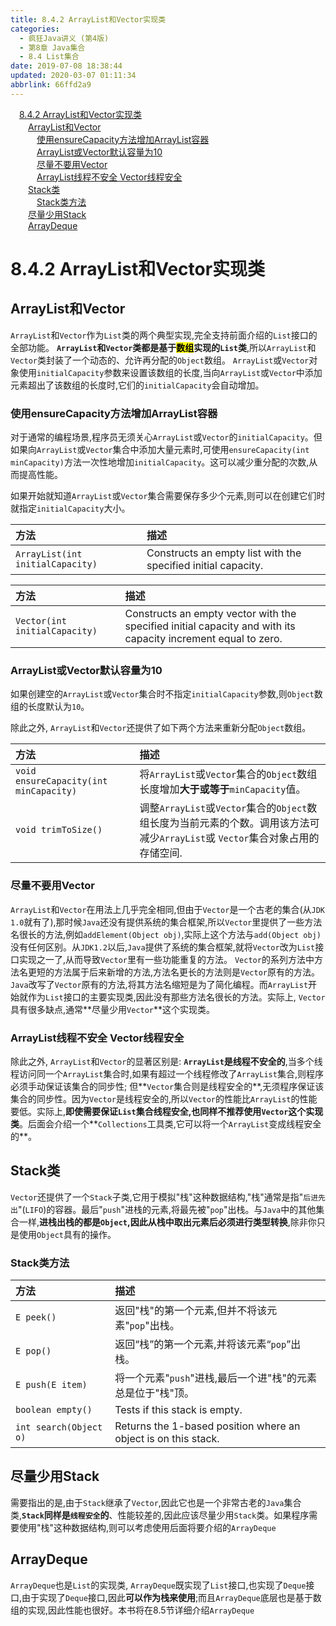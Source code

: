 ```yaml
---
title: 8.4.2 ArrayList和Vector实现类
categories: 
  - 疯狂Java讲义 (第4版)
  - 第8章 Java集合
  - 8.4 List集合
date: 2019-07-08 18:38:44
updated: 2020-03-07 01:11:34
abbrlink: 66ffd2a9
---
```

<div id='my_toc'><a href="/JavaReadingNotes/66ffd2a9/#8-4-2-ArrayList和Vector实现类" class="header_1">8.4.2 ArrayList和Vector实现类</a>&nbsp;<br><a href="/JavaReadingNotes/66ffd2a9/#ArrayList和Vector" class="header_2">ArrayList和Vector</a>&nbsp;<br><a href="/JavaReadingNotes/66ffd2a9/#使用ensureCapacity方法增加ArrayList容器" class="header_3">使用ensureCapacity方法增加ArrayList容器</a>&nbsp;<br><a href="/JavaReadingNotes/66ffd2a9/#ArrayList或Vector默认容量为10" class="header_3">ArrayList或Vector默认容量为10</a>&nbsp;<br><a href="/JavaReadingNotes/66ffd2a9/#尽量不要用Vector" class="header_3">尽量不要用Vector</a>&nbsp;<br><a href="/JavaReadingNotes/66ffd2a9/#ArrayList线程不安全-Vector线程安全" class="header_3">ArrayList线程不安全 Vector线程安全</a>&nbsp;<br><a href="/JavaReadingNotes/66ffd2a9/#Stack类" class="header_2">Stack类</a>&nbsp;<br><a href="/JavaReadingNotes/66ffd2a9/#Stack类方法" class="header_3">Stack类方法</a>&nbsp;<br><a href="/JavaReadingNotes/66ffd2a9/#尽量少用Stack" class="header_2">尽量少用Stack</a>&nbsp;<br><a href="/JavaReadingNotes/66ffd2a9/#ArrayDeque" class="header_2">ArrayDeque</a>&nbsp;<br></div>
<style>.header_1{margin-left: 1em;}.header_2{margin-left: 2em;}.header_3{margin-left: 3em;}.header_4{margin-left: 4em;}.header_5{margin-left: 5em;}.header_6{margin-left: 6em;}</style>
<!--more-->
<script>if (navigator.platform.search('arm')==-1){document.getElementById('my_toc').style.display = 'none';}var e,p = document.getElementsByTagName('p');while (p.length>0) {e = p[0];e.parentElement.removeChild(e);}</script>

<!--end-->
<!--SSTStart-->
# 8.4.2 ArrayList和Vector实现类
## ArrayList和Vector
`ArrayList`和`Vector`作为`List`类的两个典型实现,完全支持前面介绍的`List`接口的全部功能。
**`ArrayList`和`Vector`类都是基于<mark>数组</mark>实现的`List`类**,所以`ArrayList`和`Vector`类封装了一个动态的、允许再分配的`Object`数组。
`ArrayList`或`Vector`对象使用`initialCapacity`参数来设置该数组的长度,当向`ArrayList`或`Vector`中添加元素超出了该数组的长度时,它们的`initialCapacity`会自动增加。
### 使用ensureCapacity方法增加ArrayList容器
对于通常的编程场景,程序员无须关心`ArrayList`或`Vector`的`initialCapacity`。但如果向`ArrayList`或`Vector`集合中添加大量元素时,可使用`ensureCapacity(int minCapacity)`方法一次性地增加`initialCapacity`。这可以减少重分配的次数,从而提高性能。

如果开始就知道`ArrayList`或`Vector`集合需要保存多少个元素,则可以在创建它们时就指定`initialCapacity`大小。

|方法|描述|
|:--|:--|
|`ArrayList(int initialCapacity)`|Constructs an empty list with the specified initial capacity.|

|方法|描述|
|:--|:--|
|`Vector(int initialCapacity)`|Constructs an empty vector with the specified initial capacity and with its capacity increment equal to zero.|


### ArrayList或Vector默认容量为10
如果创建空的`ArrayList`或`Vector`集合时不指定`initialCapacity`参数,则`Object`数组的长度默认为`10`。

除此之外, `ArrayList`和`Vector`还提供了如下两个方法来重新分配`Object`数组。

|方法|描述|
|:---|:---|
|`void ensureCapacity(int minCapacity)`|将`ArrayList`或`Vector`集合的`Object`数组长度增加**大于或等于**`minCapacity`值。|
|`void trimToSize()`|调整`ArrayList`或`Vector`集合的`Object`数组长度为当前元素的个数。调用该方法可减少`ArrayList`或 `Vector`集合对象占用的存储空间.|

### 尽量不要用Vector
`ArrayList`和`Vector`在用法上几乎完全相同,但由于`Vector`是一个古老的集合(从`JDK 1.0`就有了),那时候`Java`还没有提供系统的集合框架,所以`Vector`里提供了一些方法名很长的方法,例如`addElement(Object obj)`,实际上这个方法与`add(Object obj)`没有任何区别。从`JDK1.2`以后,`Java`提供了系统的集合框架,就将`Vector`改为`List`接口实现之一了,从而导致`Vector`里有一些功能重复的方法。
`Vector`的系列方法中方法名更短的方法属于后来新增的方法,方法名更长的方法则是`Vector`原有的方法。`Java`改写了`Vector`原有的方法,将其方法名缩短是为了简化编程。而`ArrayList`开始就作为`List`接口的主要实现类,因此没有那些方法名很长的方法。实际上, `Vector`具有很多缺点,通常**尽量少用`Vector`**这个实现类。
### ArrayList线程不安全 Vector线程安全
除此之外, `ArrayList`和`Vector`的显著区别是: **`ArrayList`是线程不安全的**,当多个线程访问同一个`ArrayList`集合时,如果有超过一个线程修改了`ArrayList`集合,则程序必须手动保证该集合的同步性;
但**`Vector`集合则是线程安全的**,无须程序保证该集合的同步性。因为`Vector`是线程安全的,所以`Vector`的性能比`ArrayList`的性能要低。实际上,**即使需要保证`List`集合线程安全,也同样不推荐使用`Vector`这个实现类**。后面会介绍一个**`Collections`工具类,它可以将一个`ArrayList`变成线程安全的**。
## Stack类
`Vector`还提供了一个`Stack`子类,它用于模拟"栈"这种数据结构,"栈"通常是指"`后进先出`"(`LIFO`)的容器。最后"`push`"进栈的元素,将最先被"`pop`"出栈。与`Java`中的其他集合一样,**进栈出栈的都是`Object`,因此从栈中取出元素后必须进行类型转换**,除非你只是使用`Object`具有的操作。

### Stack类方法

|方法|描述|
|:---|:---|
|`E peek()`|返回"栈"的第一个元素,但并不将该元素"`pop`"出栈。|
|`E pop()`|返回“栈”的第一个元素,并将该元素“`pop`”出栈。|
|`E push(E item)`|将一个元素"`push`"进栈,最后一个进"栈"的元素总是位于"栈"顶。|
|`boolean empty()`|Tests if this stack is empty.|
|`int search(Object o)`|Returns the 1-based position where an object is on this stack.|

## 尽量少用Stack
需要指出的是,由于`Stack`继承了`Vector`,因此它也是一个非常古老的`Java`集合类,**`Stack`同样是`线程安全`的**、性能较差的,因此应该尽量少用`Stack`类。如果程序需要使用"栈"这种数据结构,则可以考虑使用后面将要介绍的`ArrayDeque`

## ArrayDeque
`ArrayDeque`也是`List`的实现类, `ArrayDeque`既实现了`List`接口,也实现了`Deque`接口,由于实现了`Deque`接口,因此**可以作为栈来使用**;而且`ArrayDeque`底层也是基于数组的实现,因此性能也很好。本书将在8.5节详细介绍`ArrayDeque`
<!--SSTStop-->
